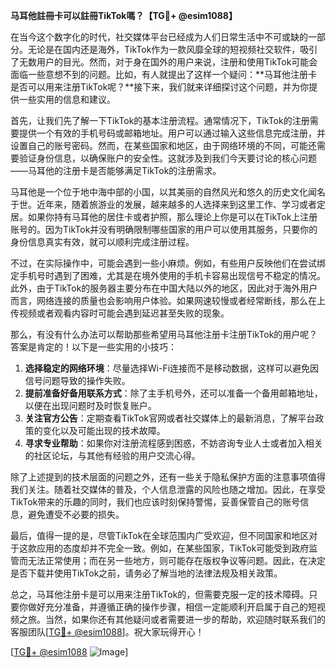 **马耳他註冊卡可以註冊TikTok嗎？【TG💪+ @esim1088】**

在当今这个数字化的时代，社交媒体平台已经成为人们日常生活中不可或缺的一部分。无论是在国内还是海外，TikTok作为一款风靡全球的短视频社交软件，吸引了无数用户的目光。然而，对于身在国外的用户来说，注册和使用TikTok可能会面临一些意想不到的问题。比如，有人就提出了这样一个疑问：**马耳他注册卡是否可以用来注册TikTok呢？**接下来，我们就来详细探讨这个问题，并为你提供一些实用的信息和建议。

首先，让我们先了解一下TikTok的基本注册流程。通常情况下，TikTok的注册需要提供一个有效的手机号码或邮箱地址。用户可以通过输入这些信息完成注册，并设置自己的账号密码。然而，在某些国家和地区，由于网络环境的不同，可能还需要验证身份信息，以确保账户的安全性。这就涉及到我们今天要讨论的核心问题——马耳他的注册卡是否能够满足TikTok的注册需求。

马耳他是一个位于地中海中部的小国，以其美丽的自然风光和悠久的历史文化闻名于世。近年来，随着旅游业的发展，越来越多的人选择来到这里工作、学习或者定居。如果你持有马耳他的居住卡或者护照，那么理论上你是可以在TikTok上注册账号的。因为TikTok并没有明确限制哪些国家的用户可以使用其服务，只要你的身份信息真实有效，就可以顺利完成注册过程。

不过，在实际操作中，可能会遇到一些小麻烦。例如，有些用户反映他们在尝试绑定手机号时遇到了困难，尤其是在境外使用的手机卡容易出现信号不稳定的情况。此外，由于TikTok的服务器主要分布在中国大陆以外的地区，因此对于海外用户而言，网络连接的质量也会影响用户体验。如果网速较慢或者经常断线，那么在上传视频或者观看内容时可能会遇到延迟甚至失败的现象。

那么，有没有什么办法可以帮助那些希望用马耳他注册卡注册TikTok的用户呢？答案是肯定的！以下是一些实用的小技巧：

1. **选择稳定的网络环境**：尽量选择Wi-Fi连接而不是移动数据，这样可以避免因信号问题导致的操作失败。
2. **提前准备好备用联系方式**：除了主手机号外，还可以准备一个备用邮箱地址，以便在出现问题时及时恢复账户。
3. **关注官方公告**：定期查看TikTok官网或者社交媒体上的最新消息，了解平台政策的变化以及可能出现的技术故障。
4. **寻求专业帮助**：如果你对注册流程感到困惑，不妨咨询专业人士或者加入相关的社区论坛，与其他有经验的用户交流心得。

除了上述提到的技术层面的问题之外，还有一些关于隐私保护方面的注意事项值得我们关注。随着社交媒体的普及，个人信息泄露的风险也随之增加。因此，在享受TikTok带来的乐趣的同时，我们也应该时刻保持警惕，妥善保管自己的账号信息，避免遭受不必要的损失。

最后，值得一提的是，尽管TikTok在全球范围内广受欢迎，但不同国家和地区对于这款应用的态度却并不完全一致。例如，在某些国家，TikTok可能受到政府监管而无法正常使用；而在另一些地方，则可能存在版权争议等问题。因此，在决定是否下载并使用TikTok之前，请务必了解当地的法律法规及相关政策。

总之，马耳他注册卡是可以用来注册TikTok的，但需要克服一定的技术障碍。只要你做好充分准备，并遵循正确的操作步骤，相信一定能顺利开启属于自己的短视频之旅。当然，如果你还有其他疑问或者需要进一步的帮助，欢迎随时联系我们的客服团队[[TG💪+ @esim1088](https://t.me/s/esim1088)]。祝大家玩得开心！

[[TG💪+ @esim1088](https://t.me/s/esim1088) ![Image](https://i.postimg.cc/4NQfJmqS/Snipaste-2025-05-13-00-14-12.png)]